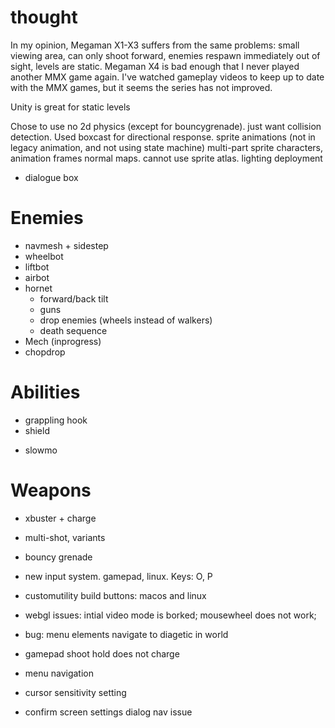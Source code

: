 
# thought
In my opinion, Megaman X1-X3 suffers from the same problems: small viewing area, can only shoot forward, enemies respawn immediately out of sight, levels are static.
Megaman X4 is bad enough that I never played another MMX game again. I've watched gameplay videos to keep up to date with the MMX games, but it seems the series has not improved.

Unity is great for static levels

Chose to use no 2d physics (except for bouncygrenade). just want collision detection. Used boxcast for directional response.
sprite animations (not in legacy animation, and not using state machine)
multi-part sprite characters, animation frames
normal maps. cannot use sprite atlas. lighting
deployment

- dialogue box

# Enemies
+ navmesh + sidestep
+ wheelbot
+ liftbot
+ airbot
+ hornet
  + forward/back tilt
  + guns
  + drop enemies (wheels instead of walkers)
  + death sequence
+ Mech (inprogress)
+ chopdrop

# Abilities
+ grappling hook
+ shield
- slowmo

# Weapons
+ xbuster + charge
* multi-shot, variants
+ bouncy grenade


+ new input system. gamepad, linux. Keys: O, P
+ customutility build buttons: macos and linux
+ webgl issues: intial video mode is borked; mousewheel does not work;
+ bug: menu elements navigate to diagetic in world
+ gamepad shoot hold does not charge
+ menu navigation
+ cursor sensitivity setting
+ confirm screen settings dialog nav issue
